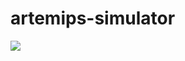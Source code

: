 # artemips-simulator
[![](http://img.youtube.com/vi/WagmE-mzoGY/0.jpg)](http://www.youtube.com/watch?v=WagmE-mzoGY "")

